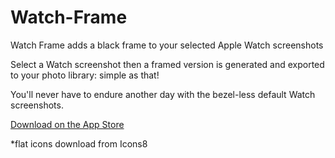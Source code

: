 # Watch-Frame

Watch Frame adds a black frame to your selected Apple Watch screenshots

Select a Watch screenshot then a framed version is generated and exported to your photo library: simple as that!

You'll never have to endure another day with the bezel-less default Watch screenshots.

[Download on the App Store](https://itunes.apple.com/us/app/watch-frame-add-frame-to-apple/id1102293312?ls=1&mt=8)

*flat icons download from Icons8

